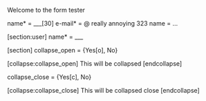 Welcome to the form tester

name* = ___[30]
e-mail* = @
really annoying 323 name = ...

[section:user]
name* = ___

[section]
collapse_open = {Yes[o], No}

[collapse:collapse_open]
This will be collapsed
[endcollapse]

collapse_close = {Yes[c], No}

[collapse:collapse_close]
This will be collapsed close
[endcollapse]